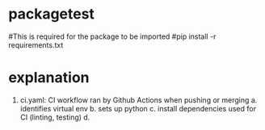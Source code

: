 # packagetest

#This is required for the package to be imported
#pip install -r requirements.txt

# explanation

1. ci.yaml: CI workflow ran by Github Actions when pushing or merging
   a. identifies virtual env
   b. sets up python
   c. install dependencies used for CI (linting, testing)
   d. 
